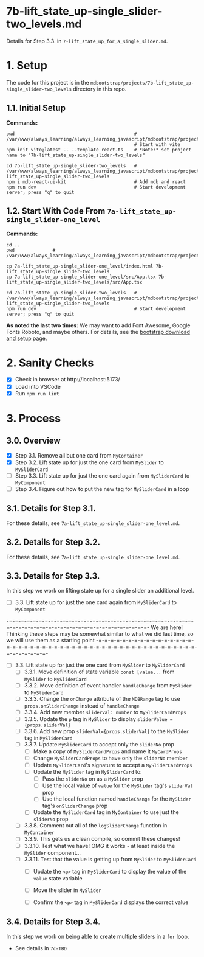 
# 7b-lift_state_up-single_slider-two_levels.md

Details for Step 3.3. in `7-lift_state_up_for_a_single_slider.md`.

# 1. Setup

The code for this project is in the `mdbootstrap/projects/7b-lift_state_up-single_slider-two_levels` directory in this repo.

## 1.1. Initial Setup

**Commands:**

```
pwd                                            # /var/www/always_learning/always_learning_javascript/mdbootstrap/projects
                                               # Start with vite
npm init vite@latest -- --template react-ts    # *Note:* set project name to "7b-lift_state_up-single_slider-two_levels"

cd 7b-lift_state_up-single_slider-two_levels   # /var/www/always_learning/always_learning_javascript/mdbootstrap/projects/7b-lift_state_up-single_slider-two_levels
npm i mdb-react-ui-kit                         # Add mdb and react
npm run dev                                    # Start development server; press "q" to quit
```

## 1.2. Start With Code From `7a-lift_state_up-single_slider-one_level`

**Commands:**

```
cd ..
pwd              # /var/www/always_learning/always_learning_javascript/mdbootstrap/projects

cp 7a-lift_state_up-single_slider-one_level/index.html 7b-lift_state_up-single_slider-two_levels
cp 7a-lift_state_up-single_slider-one_level/src/App.tsx 7b-lift_state_up-single_slider-two_levels/src/App.tsx

cd 7b-lift_state_up-single_slider-two_levels   # /var/www/always_learning/always_learning_javascript/mdbootstrap/projects/7b-lift_state_up-single_slider-two_levels
npm run dev                                    # Start development server; press "q" to quit
```

**As noted the last two times:** We may want to add Font Awesome, Google Fonts Roboto, and maybe others.
For details, see the
[bootstrap download and setup page](https://mdbootstrap.com/learn/mdb-foundations/bootstrap/download-and-setup/).

# 2. Sanity Checks

- [x] Check in browser at http://localhost:5173/
- [x] Load into VSCode
- [x] Run `npm run lint`

# 3. Process

## 3.0. Overview

- [x] Step 3.1. Remove all but one card from `MyContainer`
- [x] Step 3.2. Lift state up for just the one card from `MySlider` to `MySliderCard`
- [ ] Step 3.3. Lift state up for just the one card again from `MySliderCard` to `MyComponent`
- [ ] Step 3.4. Figure out how to put the new tag for `MySliderCard` in a loop

## 3.1. Details for Step 3.1.

For these details, see `7a-lift_state_up-single_slider-one_level.md`.

## 3.2. Details for Step 3.2.

For these details, see `7a-lift_state_up-single_slider-one_level.md`.

## 3.3. Details for Step 3.3.

In this step we work on lifting state up for a single slider an additional level.

- [ ] 3.3. Lift state up for just the one card again from `MySliderCard` to `MyComponent`

-=-=-=-=-=-=-=-=-=-=-=-=-=-=-=-=-=-=-=-=-=-=-=-=-=-=-=-=-=-=-=-=-=-=-=-=-=-=-=-=-=-=-=-=-=-=-=-=-=-=-=-=-=-=-=-
We are here!
Thinking these steps may be somewhat similar to what we did last time, so we will use them as a starting point
-=-=-=-=-=-=-=-=-=-=-=-=-=-=-=-=-=-=-=-=-=-=-=-=-=-=-=-=-=-=-=-=-=-=-=-=-=-=-=-=-=-=-=-=-=-=-=-=-=-=-=-=-=-=-=-

- [ ] 3.3. Lift state up for just the one card from `MySlider` to `MySliderCard`
  - [ ] 3.3.1. Move definition of state variable `const [value...` from `MySlider` to `MySliderCard`
  - [ ] 3.3.2. Move definition of event handler `handleChange` from `MySlider` to `MySliderCard`
  - [ ] 3.3.3. Change the `onChange` attribute of the `MDBRange` tag to use `props.onSliderChange` instead of `handleChange`
  - [ ] 3.3.4. Add new member `sliderVal: number` to `MySliderCardProps`
  - [ ] 3.3.5. Update the `p` tag in `MySlider` to display `sliderValue = {props.sliderVal}`
  - [ ] 3.3.6. Add new prop `sliderVal={props.sliderVal}` to the `MySlider` tag in `MySliderCard`
  - [ ] 3.3.7. Update `MySliderCard` to accept only the `sliderNo` prop
    - [ ] Make a copy of `MySliderCardProps` and name it `MyCardProps`
    - [ ] Change `MySliderCardProps` to have only the `sliderNo` member
    - [ ] Update `MySliderCard`'s signature to accept a `MySliderCardProps`
    - [ ] Update the `MySlider` tag in `MySliderCard` to:
      - [ ] Pass the `sliderNo` on as a `MySlider` prop
      - [ ] Use the local value of `value` for the `MySlider` tag's `sliderVal` prop
      - [ ] Use the local function named `handleChange` for the `MySlider` tag's `onSliderChange` prop
    - [ ] Update the `MySliderCard` tag in `MyContainer` to use just the `sliderNo` prop
  - [ ] 3.3.8. Comment out all of the `logSliderChange` function in `MyContainer`
  - [ ] 3.3.9. This gets us a clean compile, so commit these changes!
  - [ ] 3.3.10. Test what we have!  OMG it works - at least inside the `MySlider` component...
  - [ ] 3.3.11. Test that the value is getting up from `MySlider` to `MySliderCard`
    - [ ] Update the `<p>` tag in `MySliderCard` to display the value of the `value` state variable
    - [ ] Move the slider in `MySlider`
    - [ ] Confirm the `<p>` tag in `MySliderCard` displays the correct value


## 3.4. Details for Step 3.4.

In this step we work on being able to create multiple sliders in a `for` loop.

- See details in `7c-TBD` 

